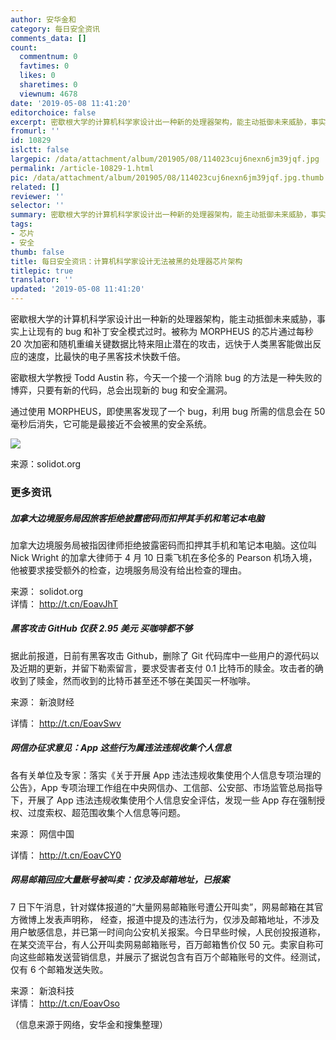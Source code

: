 ```yaml
---
author: 安华金和
category: 每日安全资讯
comments_data: []
count:
  commentnum: 0
  favtimes: 0
  likes: 0
  sharetimes: 0
  viewnum: 4678
date: '2019-05-08 11:41:20'
editorchoice: false
excerpt: 密歇根大学的计算机科学家设计出一种新的处理器架构，能主动抵御未来威胁，事实上让现有的 bug 和补丁安全模式过时。
fromurl: ''
id: 10829
islctt: false
largepic: /data/attachment/album/201905/08/114023cuj6nexn6jm39jqf.jpg
permalink: /article-10829-1.html
pic: /data/attachment/album/201905/08/114023cuj6nexn6jm39jqf.jpg.thumb.jpg
related: []
reviewer: ''
selector: ''
summary: 密歇根大学的计算机科学家设计出一种新的处理器架构，能主动抵御未来威胁，事实上让现有的 bug 和补丁安全模式过时。
tags:
- 芯片
- 安全
thumb: false
title: 每日安全资讯：计算机科学家设计无法被黑的处理器芯片架构
titlepic: true
translator: ''
updated: '2019-05-08 11:41:20'
---
```


密歇根大学的计算机科学家设计出一种新的处理器架构，能主动抵御未来威胁，事实上让现有的 bug 和补丁安全模式过时。被称为 MORPHEUS 的芯片通过每秒 20 次加密和随机重编关键数据比特来阻止潜在的攻击，远快于人类黑客能做出反应的速度，比最快的电子黑客技术快数千倍。


密歇根大学教授 Todd Austin 称，今天一个接一个消除 bug 的方法是一种失败的博弈，只要有新的代码，总会出现新的 bug 和安全漏洞。


通过使用 MORPHEUS，即使黑客发现了一个 bug，利用 bug 所需的信息会在 50 毫秒后消失，它可能是最接近不会被黑的安全系统。


![](/data/attachment/album/201905/08/114023cuj6nexn6jm39jqf.jpg)


来源：solidot.org


### 更多资讯


##### 加拿大边境服务局因旅客拒绝披露密码而扣押其手机和笔记本电脑


加拿大边境服务局被指因律师拒绝披露密码而扣押其手机和笔记本电脑。这位叫 Nick Wright 的加拿大律师于 4 月 10 日乘飞机在多伦多的 Pearson 机场入境，他被要求接受额外的检查，边境服务局没有给出检查的理由。


来源： solidot.org  
详情： <http://t.cn/EoavJhT> 


##### 黑客攻击 GitHub 仅获 2.95 美元 买咖啡都不够


据此前报道，日前有黑客攻击 Github，删除了 Git 代码库中一些用户的源代码以及近期的更新，并留下勒索留言，要求受害者支付 0.1 比特币的赎金。攻击者的确收到了赎金，然而收到的比特币甚至还不够在美国买一杯咖啡。


来源： 新浪财经


详情： <http://t.cn/EoavSwv> 


##### 网信办征求意见：App 这些行为属违法违规收集个人信息


各有关单位及专家：落实《关于开展 App 违法违规收集使用个人信息专项治理的公告》，App 专项治理工作组在中央网信办、工信部、公安部、市场监管总局指导下，开展了 App 违法违规收集使用个人信息安全评估，发现一些 App 存在强制授权、过度索权、超范围收集个人信息等问题。


来源： 网信中国


详情： <http://t.cn/EoavCY0> 


##### 网易邮箱回应大量账号被叫卖：仅涉及邮箱地址，已报案


7 日下午消息，针对媒体报道的“大量网易邮箱账号遭公开叫卖”，网易邮箱在其官方微博上发表声明称， 经查，报道中提及的违法行为，仅涉及邮箱地址，不涉及用户敏感信息，并已第一时间向公安机关报案。今日早些时候，人民创投报道称，在某交流平台，有人公开叫卖网易邮箱账号，百万邮箱售价仅 50 元。卖家自称可向这些邮箱发送营销信息，并展示了据说包含有百万个邮箱账号的文件。经测试，仅有 6 个邮箱发送失败。


来源： 新浪科技  
详情： <http://t.cn/EoavOso> 


（信息来源于网络，安华金和搜集整理）
